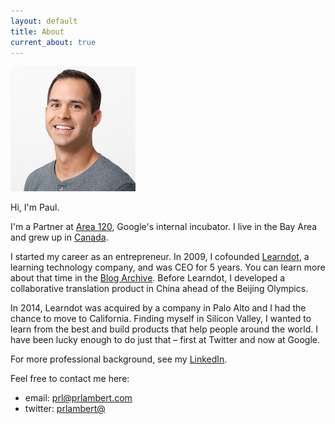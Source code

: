 ```yaml
---
layout: default
title: About
current_about: true
---
```


![Headshot](/images/Paul-headshot-compressed.jpg)

Hi, I'm Paul. 

I'm a Partner at [Area 120](https://area120.google.com), Google's internal incubator. I live in the Bay Area and grew up in <a href="https://en.wikipedia.org/wiki/Calgary">Canada</a>.

I started my career as an entrepreneur. In 2009, I cofounded <a href="https://www.learndot.com/">Learndot</a>, a learning technology company, and was CEO for 5 years. You can learn more about that time in the [Blog Archive](/blog/). Before Learndot, I developed a collaborative translation product in China ahead of the Beijing Olympics. 

In 2014, Learndot was acquired by a company in Palo Alto and I had the chance to move to California. Finding myself in Silicon Valley, I wanted to learn from the best and build products that help people around the world. I have been lucky enough to do just that – first at Twitter and now at Google. 

For more professional background, see my <a href="https://www.linkedin.com/in/paulrolandlambert/">LinkedIn</a>.

Feel free to contact me here: 
* email: <a href="mailto:prl@prlambert.com">prl@prlambert.com</a>
* twitter: <a href="https://twitter.com/prlambert">prlambert@</a>
